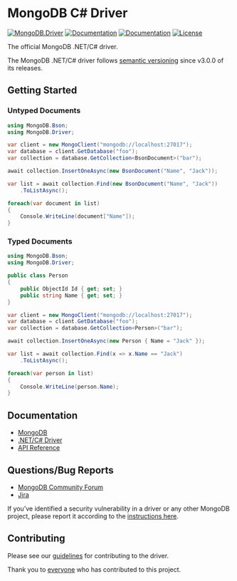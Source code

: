 ﻿MongoDB C# Driver
=================

[![MongoDB.Driver](https://img.shields.io/nuget/v/MongoDB.Driver.svg)](https://www.nuget.org/packages/MongoDB.Driver/)
[![Documentation](https://img.shields.io/badge/docs-docfx-blue.svg)](https://mongodb.github.io/mongo-csharp-driver/3.4.0/api/index.html)
[![Documentation](https://img.shields.io/badge/docs-mongo-green.svg)](https://www.mongodb.com/docs/drivers/csharp/current/)
[![License](https://img.shields.io/badge/license-Apache%202.0-blue.svg)](https://github.com/mongodb/mongo-csharp-driver/blob/main/LICENSE.md)

The official MongoDB .NET/C# driver.

The MongoDB .NET/C# driver follows [semantic versioning](https://semver.org/) since v3.0.0 of its releases.

Getting Started
---------------

### Untyped Documents
```C#
using MongoDB.Bson;
using MongoDB.Driver;
```

```C#
var client = new MongoClient("mongodb://localhost:27017");
var database = client.GetDatabase("foo");
var collection = database.GetCollection<BsonDocument>("bar");

await collection.InsertOneAsync(new BsonDocument("Name", "Jack"));

var list = await collection.Find(new BsonDocument("Name", "Jack"))
    .ToListAsync();

foreach(var document in list)
{
    Console.WriteLine(document["Name"]);
}
```

### Typed Documents

```C#
using MongoDB.Bson;
using MongoDB.Driver;
```

```C#
public class Person
{
    public ObjectId Id { get; set; }
    public string Name { get; set; }
}
```

```C#
var client = new MongoClient("mongodb://localhost:27017");
var database = client.GetDatabase("foo");
var collection = database.GetCollection<Person>("bar");

await collection.InsertOneAsync(new Person { Name = "Jack" });

var list = await collection.Find(x => x.Name == "Jack")
    .ToListAsync();

foreach(var person in list)
{
    Console.WriteLine(person.Name);
}
```

Documentation
-------------
* [MongoDB](https://www.mongodb.com/docs)
* [.NET/C# Driver](https://www.mongodb.com/docs/drivers/csharp/current/)
* [API Reference](https://mongodb.github.io/mongo-csharp-driver/3.4.0/api/index.html)

Questions/Bug Reports
---------------------
* [MongoDB Community Forum](https://www.mongodb.com/community/forums/tags/c/data/drivers-odms/7/dot-net)
* [Jira](https://jira.mongodb.org/browse/CSHARP)

If you’ve identified a security vulnerability in a driver or any other MongoDB project, please report it according to the [instructions here](https://www.mongodb.com/docs/manual/tutorial/create-a-vulnerability-report).

Contributing
------------

Please see our [guidelines](CONTRIBUTING.md) for contributing to the driver.

Thank you to [everyone](https://github.com/mongodb/mongo-csharp-driver/graphs/contributors) who has contributed to this project.
